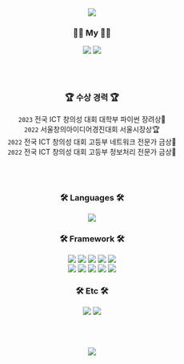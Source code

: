 <!-- Main Color : 008d62, 00b07b -->
<div align="center">
<img src="https://capsule-render.vercel.app/api?type=waving&color=008d62&height=180&section=header&text=kkuing&fontSize=50&animation=fadeIn&fontAlignY=45&fontColor=00b07b"/>

 <h3>🙋‍♂️ My 🙋‍♂️</h3>
  <a href="https://www.youtube.com/channel/UCzIUIJ2NLY_AC-XhNWwcP2g"><img src="https://img.shields.io/badge/Youtube-%23FF0000.svg?style=for-the-badge&logo=YouTube&logoColor=white"></a>
  <a href="https://www.instagram.com/kku_ing._.04"><img src="https://img.shields.io/badge/Instagram-E4405F?style=for-the-badge&logo=Instagram&logoColor=white"></a>
  
<br><br>
    
  <h3>🏆 수상 경력 🏆</h3> 
  
`2023` 전국 ICT 창의성 대회 대학부 파이썬 장려상🏅  
`2022` 서울창의아이디어경진대회 서울시장상🏆  
`2022` 전국 ICT 창의성 대회 고등부 네트워크 전문가 금상🏅  
`2022` 전국 ICT 창의성 대회 고등부 정보처리 전문가 금상🏅  
  
<br><br>

  <h3>🛠 Languages 🛠</h3>
<img src="https://img.shields.io/badge/python-3670A0?style=for-the-badge&logo=python&logoColor=ffdd54"/>
  
  <h3>🛠 Framework 🛠</h3>
<img src="https://img.shields.io/badge/Anaconda-%2344A833.svg?style=for-the-badge&logo=anaconda&logoColor=white"/>
<img src="https://img.shields.io/badge/Keras-%23D00000.svg?style=for-the-badge&logo=Keras&logoColor=white"/>
<img src="https://img.shields.io/badge/Matplotlib-%23ffffff.svg?style=for-the-badge&logo=Matplotlib&logoColor=black"/>
<img src="https://img.shields.io/badge/numpy-%23013243.svg?style=for-the-badge&logo=numpy&logoColor=white"/>
<img src="https://img.shields.io/badge/pandas-%23150458.svg?style=for-the-badge&logo=pandas&logoColor=white"/> <br>
<img src="https://img.shields.io/badge/Plotly-%233F4F75.svg?style=for-the-badge&logo=plotly&logoColor=white"/>
<img src="https://img.shields.io/badge/PyTorch-%23EE4C2C.svg?style=for-the-badge&logo=PyTorch&logoColor=white"/>
<img src="https://img.shields.io/badge/scikit--learn-%23F7931E.svg?style=for-the-badge&logo=scikit-learn&logoColor=white"/>
<img src="https://img.shields.io/badge/SciPy-%230C55A5.svg?style=for-the-badge&logo=scipy&logoColor=%white"/>
<img src="https://img.shields.io/badge/TensorFlow-%23FF6F00.svg?style=for-the-badge&logo=TensorFlow&logoColor=white"/>
  
  <h3>🛠 Etc 🛠</h3>
<img src="https://img.shields.io/badge/Visual%20Studio%20Code-0078d7.svg?style=for-the-badge&logo=visual-studio-code&logoColor=white"/>
<img src="https://img.shields.io/badge/pycharm-143?style=for-the-badge&logo=pycharm&logoColor=black&color=black&labelColor=green"/>

  
<br><br>
    
<img src="https://capsule-render.vercel.app/api?type=waving&color=008d62&height=100&section=footer"/>

